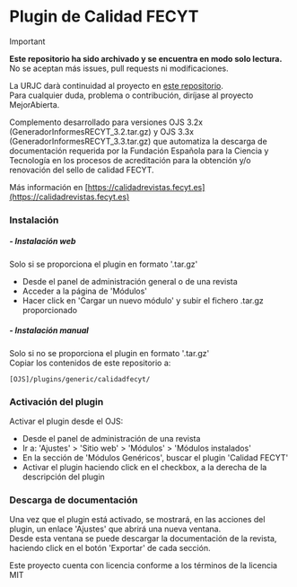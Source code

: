 # Plugin de Calidad FECYT

> [!IMPORTANT]
> **Este repositorio ha sido archivado y se encuentra en modo solo lectura.**<br/>
> No se aceptan más issues, pull requests ni modificaciones.
> 
> La URJC darà continuidad al proyecto en [este repositorio](https://github.com/MejorAbierta/RECYT).<br/>
> Para cualquier duda, problema o contribución, diríjase al proyecto MejorAbierta.

Complemento desarrollado para versiones OJS 3.2x (GeneradorInformesRECYT_3.2.tar.gz) y OJS 3.3x (GeneradorInformesRECYT_3.3.tar.gz) que automatiza la descarga de documentación requerida por la Fundación Española para la Ciencia y Tecnología en los procesos de acreditación para la obtención y/o renovación del sello de calidad FECYT.  

Más información en [https://calidadrevistas.fecyt.es](https://calidadrevistas.fecyt.es)  

### Instalación
##### - Instalación web

Solo si se proporciona el plugin en formato '.tar.gz'  
- Desde el panel de administración general o de una revista  
- Acceder a la página de 'Módulos'  
- Hacer click en 'Cargar un nuevo módulo' y subir el fichero .tar.gz proporcionado

##### - Instalación manual  

Solo si no se proporciona el plugin en formato '.tar.gz'  
Copiar los contenidos de este repositorio a:  
```
[OJS]/plugins/generic/calidadfecyt/
```

### Activación del plugin  

Activar el plugin desde el OJS:  
- Desde el panel de administración de una revista  
- Ir a: 'Ajustes' > 'Sitio web' > 'Módulos' > 'Módulos instalados'  
- En la sección de 'Módulos Genéricos', buscar el plugin 'Calidad FECYT' 
- Activar el plugin haciendo click en el checkbox, a la derecha de la descripción del plugin  

### Descarga de documentación

Una vez que el plugin está activado, se mostrará, en las acciones del plugin, un enlace 'Ajustes' que abrirá una nueva ventana.  
Desde esta ventana se puede descargar la documentación de la revista, haciendo click en el botón 'Exportar' de cada sección.  



Este proyecto cuenta con licencia conforme a los términos de la licencia MIT




